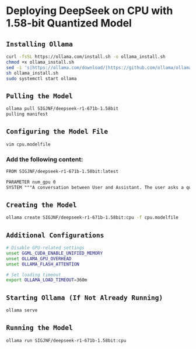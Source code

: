 # Deploying DeepSeek on CPU with 1.58-bit Quantized Model

## `Installing Ollama`

```sh
curl -fsSL https://ollama.com/install.sh -o ollama_install.sh
chmod +x ollama_install.sh
sed -i 's|https://ollama.com/download/|https://github.com/ollama/ollama/releases/download/v0.5.7/|' ollama_install.sh
sh ollama_install.sh
sudo systemctl start ollama
```

## `Pulling the Model`

```sh
ollama pull SIGJNF/deepseek-r1-671b-1.58bit
pulling manifest
```

## `Configuring the Model File`

```sh
vim cpu.modelfile
```

### Add the following content:

```txt
FROM SIGJNF/deepseek-r1-671b-1.58bit:latest

PARAMETER num_gpu 0
SYSTEM """A conversation between User and Assistant. The user asks a question, and the Assistant solves it. The assistant first thinks about the reasoning process in the mind and then provides the user with the answer. The reasoning process and answer are enclosed within <think> </think> and <answer> </answer> tags, respectively, i.e., <think> reasoning process here </think><answer> answer here </answer>"""
```

## `Creating the Model`

```sh
ollama create SIGJNF/deepseek-r1-671b-1.58bit:cpu -f cpu.modelfile
```

## `Additional Configurations`

```sh
# Disable GPU-related settings
unset GGML_CUDA_ENABLE_UNIFIED_MEMORY
unset OLLAMA_GPU_OVERHEAD
unset OLLAMA_FLASH_ATTENTION

# Set loading timeout
export OLLAMA_LOAD_TIMEOUT=360m
```

## `Starting Ollama (If Not Already Running)`

```sh
ollama serve
```

## `Running the Model`

```sh
ollama run SIGJNF/deepseek-r1-671b-1.58bit:cpu

